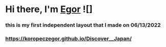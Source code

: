 # Hi there, I'm [Egor](https://github.com/KoropeczEgor) ![]

### this is my first independent layout that I made on 06/13/2022

### https://koropeczegor.github.io/Discover__Japan/
